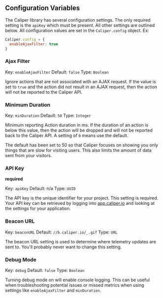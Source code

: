 ## Configuration Variables

The Caliper library has several configuration settings.
The only required setting is the `apiKey` which must be present.
All other settings are outlined below. All configuration values are set in the `Caliper.config` object. Ex:

```javascript
Caliper.config = {
  enableAjaxFilter: true
}
```

### Ajax Filter
Key: `enableAjaxFilter`
Default: `false`
Type: `Boolean`

Ignore actions that are not associated with an AJAX request. If the value is set to `true` and the action did not result in an AJAX request, then the action will not be reported to the Caliper API.

### Minimum Duration
Key: `minDuration`
Default: `50`
Type: `Integer`

Minimum reporting Action duration in ms. If the duration of an action is below this value, then the action will be dropped and will not be reported back to the Caliper API. A setting of `0` means use the default.

The default has been set to 50 so that Caliper focuses on showing you only things that are slow for visiting users. This also limits the amount of data sent from your visitors.

### API Key
__required__

Key: `apiKey`
Default: n/a
Type: `UUID`

The API key is the unique identifier for your project. This setting is required. Your API key can be retrieved by logging into [app.caliper.io](https://app.caliper.io) and looking at the settings for your application.

### Beacon URL

Key: `beaconURL`
Default: `//b.caliper.io/_.gif`
Type: `URL`

The beacon URL setting is used to determine where telemetry updates are sent to.
You'll probably never want to change this setting.

### Debug Mode

Key: `debug`
Default: `false`
Type: `Boolean`

Turning debug mode on will enable console logging. This can be useful when troubleshooting potential issues or missed metrics when using settings like `enableAjaxFilter` and `minDuration`.
